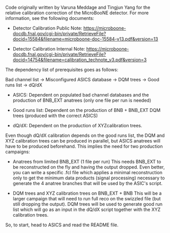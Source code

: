 Code originally written by Varuna Meddage and Tingjun Yang for the relative calibration correction of the MicroBooNE detector. For more information, see the following documents:

 - Detector Calibration Public Note: https://microboone-docdb.fnal.gov/cgi-bin/private/RetrieveFile?docid=15584&filename=microboone-doc-15584-v13.pdf&version=13

 - Detector Calibration Internal Note: https://microboone-docdb.fnal.gov/cgi-bin/private/RetrieveFile?docid=14754&filename=calibration_technote_v3.pdf&version=3


The dependency list of prerequisites goes as follows:

Bad channel list -> Misconfigured ASICS database -> DQM trees -> Good runs list -> dQ/dX

 - ASICS: Dependent on populated bad channel databases and the production of BNB_EXT anatrees (only one file per run is needed)
 
 - Good runs list: Dependent on the production of BNB + BNB_EXT DQM trees (produced with the correct ASICS)
 
 - dQ/dX: Dependent on the production of XYZcalibration trees.

Even though dQ/dX calibration depends on the good runs list, the DQM and XYZ calibration trees can be produced in parallel, but ASICS anatrees will have to be produced beforehand.
This implies the need for two production campaigns:

- Anatrees from limited BNB_EXT (1 file per run)
This needs BNB_EXT to be reconstructed on the fly and having the output dropped. Even better, you can write a specific .fcl file which applies a minimal reconstruction only to get the minimum data products (signal processing) necessary to generate the 4 anatree branches that will be used by the ASIC's script. 

- DQM trees and XYZ calibration trees on BNB_EXT + BNB
This will be a larger campaign that will need to run full reco on the swizzled file (but still dropping the output).
DQM trees will be used to generate good run list which will go as an input in the dQ/dX script together with the XYZ calibration trees.

So, to start, head to ASICS and read the README file.


